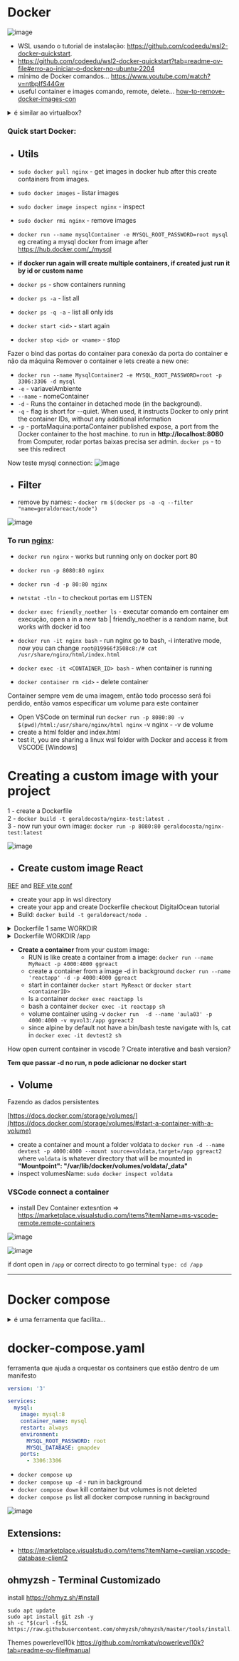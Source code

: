# Docker

![image](https://github.com/geraldotech/CheatSheets/assets/92253544/8f377a3c-0518-4c91-8e4e-0cd619df8cbd)



- WSL usando o tutorial de instalação: https://github.com/codeedu/wsl2-docker-quickstart.  
- https://github.com/codeedu/wsl2-docker-quickstart?tab=readme-ov-file#erro-ao-iniciar-o-docker-no-ubuntu-2204
- mínimo de Docker comandos... https://www.youtube.com/watch?v=ntbpIfS44Gw
- useful container e images comando, remote, delete... [how-to-remove-docker-images-con](https://www.digitalocean.com/community/tutorials/how-to-remove-docker-images-containers-and-volumes)
 
<details>
<summary>é similar ao virtualbox?</summary>


Sim, Docker e VirtualBox são ferramentas que têm alguns propósitos semelhantes, mas funcionam de maneiras um pouco diferentes.

O VirtualBox é uma tecnologia de virtualização que permite criar máquinas virtuais completas em um sistema host. Isso significa que você pode executar sistemas operacionais inteiros dentro dessas máquinas virtuais, como se fossem computadores separados dentro do seu computador real. Cada máquina virtual no VirtualBox possui seu próprio sistema operacional e recursos isolados, como memória e espaço em disco.

Por outro lado, o Docker utiliza uma tecnologia chamada de contêineres. Os contêineres são como caixas que contêm apenas o software necessário para executar um aplicativo específico. Eles compartilham o sistema operacional do host, mas são isolados uns dos outros e do sistema operacional host. Docker permite empacotar um aplicativo e todas as suas dependências em um contêiner, tornando-o portátil e consistente em diferentes ambientes de execução.

Então, enquanto o VirtualBox cria máquinas virtuais completas, o Docker cria contêineres que contêm apenas as partes necessárias do software, o que os torna mais leves e mais rápidos de serem iniciados e executados. Em resumo, enquanto ambos permitem isolar e executar aplicativos, o Docker é mais leve e voltado para a execução de aplicativos isolados, enquanto o VirtualBox é mais adequado para criar ambientes completos de sistemas operacionais virtuais.

![image](https://github.com/geraldotech/CheatSheets/assets/92253544/cea0dc67-f61a-4f19-b602-cacd672f090d)
 
</details>


### Quick start Docker:

- ## Utils
 
- `sudo docker pull nginx` - get images in docker hub after this create containers from images.
- `sudo docker images` - listar images
- `sudo docker image inspect nginx` - inspect
- `sudo docker rmi nginx` -  remove images
- `docker run --name mysqlContainer -e MYSQL_ROOT_PASSWORD=root mysql` eg creating a mysql docker from image after https://hub.docker.com/_/mysql
- **if docker run again will create multiple containers, if created just run it by id or custom name**
- `docker ps` - show containers running
- `docker ps -a` - list all
- `docker ps -q -a` - list all only ids
- `docker start <id>` - start again
- `docker stop <id> or <name>` - stop

Fazer o bind das portas do container para conexão da porta do container e não da máquina
Remover o container e lets create a new one:

- `docker run --name MysqlContainer2 -e MYSQL_ROOT_PASSWORD=root -p 3306:3306 -d mysql`
- `-e` - variavelAmbiente
- `--name` - nomeContainer
- `-d` - Runs the container in detached mode (in the background).
- `-q` - flag is short for --quiet. When used, it instructs Docker to only print the container IDs, without any additional information
- `-p` - portaMaquina:portaContainer published expose, a port from the Docker container to the host machine.  to run in **http://localhost:8080** from Computer, rodar portas baixas precisa ser admin.
`docker ps` - to see this redirect

Now teste mysql connection:
![image](https://github.com/geraldotech/CheatSheets/assets/92253544/84869adf-9d23-41be-a3b2-d416d005fb13)



- ## Filter
- remove by names: - `docker rm $(docker ps -a -q --filter "name=geraldoreact/node")`

![image](https://github.com/geraldotech/CheatSheets/assets/92253544/f7966b6f-3e62-4c6f-9331-da3f30de2edc)



### To run [nginx](https://hub.docker.com/_/nginx): 

- `docker run nginx` - works but running only on docker port 80
- `docker run -p 8080:80 nginx`
  
- `docker run -d -p 80:80 nginx`
- `netstat -tln` - to checkout portas em LISTEN
- `docker exec friendly_noether ls` - executar comando em container em execução, open a in a new tab | friendly_noether is a random name, but works with docker id too  
- `docker run -it nginx bash` - run nginx go to bash, -i interative mode, now you can change `root@19966f3508c8:/# cat /usr/share/nginx/html/index.html`
- `docker exec -it <CONTAINER_ID> bash` - when container is running
- `docker container rm <id>` - delete container

Container sempre vem de uma imagem, então todo processo será foi perdido, então vamos especificar um volume para este container

- Open VSCode on terminal run `docker run -p 8080:80 -v $(pwd)/html:/usr/share/nginx/html nginx` -v nginx - -v de volume
- create a html folder and index.html
- test it, you are sharing a linux wsl folder with Docker and access it from VSCODE [Windows]


# Creating a custom image with your project

1 - create a Dockerfile  
2 - `docker build -t geraldocosta/nginx-test:latest .`  
3 - now run your own image: `docker run -p 8080:80 geraldocosta/nginx-test:latest`  

![image](https://github.com/geraldotech/CheatSheets/assets/92253544/9a64a500-3d5d-4a87-999b-d31a02e5b58c)


- ## **Create custom image** React
[REF](https://www.digitalocean.com/community/tutorials/how-to-build-a-node-js-application-with-docker#step-1-installing-your-application-dependencies) and [REF vite conf](https://thedkpatel.medium.com/dockerizing-react-application-built-with-vite-a-simple-guide-4c41eb09defa)

  - create your app in wsl directory
  - create your app and create Dockerfile checkout DigitalOcean tutorial
  - Build:  `docker build -t geraldoreact/node .`


<details>
 
<summary>Dockerfile 1 same WORKDIR</summary>

```
FROM node:18-alpine

# como n tenho node_modules will comment it
#RUN mkdir -p /home/gmapdev/gpx/react-docker/node_modules && chown -R node:node /home/gmapdev/app

RUN mkdir -p /home/gmapdev/gpx/react-docker/node_modules  && chown -R node:node /home/gmapdev/gpx/react-docker

## create this dir and set permission
WORKDIR /home/gmapdev/gpx/react-docker

# copy all packge and .json
COPY package*.json ./


USER node

RUN npm install

COPY --chown=node:node . .

EXPOSE 4000

CMD [ "npm", "run", "dev" ]
```
 
</details>



<details>

<summary>Dockerfile WORKDIR /app </summary>

![image](https://github.com/geraldotech/CheatSheets/assets/92253544/42e04023-9e04-41eb-932a-743f29de5382)

```
FROM node:18-alpine

# Set working directory to /app
WORKDIR /app

# Create node_modules directory and set permissions
RUN mkdir -p node_modules && chown -R node:node /app

# Switch to non-root user
USER node

# Copy all files from host machine to /app directory in the Docker image
COPY . .

# Install dependencies
RUN npm install

# Copy project files
COPY --chown=node:node . .

# Expose port
EXPOSE 4000

# Run Vite development server
CMD ["npm", "run", "dev"]

```

 
</details>

 
- **Create a container** from your custom image: 
  - RUN is like create a container from a image: `docker run --name MyReact -p 4000:4000 ggreact`
  - create a container from a image -d in background `docker run --name 'reactapp' -d -p 4000:4000 ggreact`
  - start in container `docker start MyReact` or `docker start <containerID>`
  -  ls a container `docker exec reactapp ls`
  -  bash a container `docker exec -it reactapp sh`
  -  volume container using -v `docker run  -d --name 'aula03' -p 4000:4000 -v myvol3:/app ggreact2`
  - since alpine by default not have a bin/bash teste navigate with ls, cat in  `docker exec -it devtest2 sh`
 
How open current container in vscode ?
Create interative and bash version?
  
**Tem que passar -d no run, n pode adicionar no docker start**

- ## **Volume**

Fazendo as dados persistentes

[https://docs.docker.com/storage/volumes/](https://docs.docker.com/storage/volumes/#start-a-container-with-a-volume)

- create a container and mount a folder voldata to  `docker run -d --name devtest -p 4000:4000 --mount source=voldata,target=/app ggreact2` where `voldata` is whatever directory that will be mounted in **"Mountpoint": "/var/lib/docker/volumes/voldata/_data"**
- inspect volumesName: `sudo docker inspect voldata`


### VSCode connect a container

- install Dev Container extesntion => https://marketplace.visualstudio.com/items?itemName=ms-vscode-remote.remote-containers

![image](https://github.com/geraldotech/CheatSheets/assets/92253544/380a3ac3-7adf-487f-be9e-4770fbb662fb)

![image](https://github.com/geraldotech/CheatSheets/assets/92253544/b9259b41-a96a-49a1-9f17-46527424d405)

if dont open in `/app` or correct directo to go terminal `type: cd /app`



<hr>

# Docker compose 

<details>
<summary> é uma ferramenta que facilita...</summary>

a definição e execução de aplicativos Docker com vários contêineres. Em vez de criar e gerenciar manualmente vários contêineres individuais usando comandos Docker separados, o docker-compose permite definir toda a configuração do aplicativo em um arquivo YAML chamado docker-compose.yml.

Dentro do arquivo docker-compose.yml, você pode especificar os serviços que compõem seu aplicativo, como contêineres Docker, redes, volumes, variáveis de ambiente e outros detalhes de configuração. Depois de definir esse arquivo, você pode usar o comando docker-compose para iniciar, parar e gerenciar todo o aplicativo com apenas um comando.

Por exemplo, se você estiver desenvolvendo um aplicativo da web que requer um contêiner para o servidor da web (como o Apache ou o Nginx) e outro para o banco de dados (como o MySQL ou o PostgreSQL), você pode definir esses serviços no arquivo docker-compose.yml. Em seguida, você pode usar o docker-compose para iniciar e parar todos esses contêineres juntos, simplificando bastante o processo de desenvolvimento e implantação de aplicativos baseados em Docker.

- Uma dica rápida: Não precisa copiar o ID todo do container na hora de manipular ele, já cheguei fazer com apenas os dois primeiros carácteres do ID. Nesse caso eu não tinha IDs com iniciais parecidas.
 
</details>


# docker-compose.yaml

ferramenta que ajuda a orquestar os containers que estão dentro de um manifesto

```yaml
version: '3'

services:
  mysql:
    image: mysql:8
    container_name: mysql
    restart: always
    environment: 
      MYSQL_ROOT_PASSWORD: root
      MYSQL_DATABASE: gmapdev
    ports: 
      - 3306:3306
```

- `docker compose up`
- `docker compose up -d` - run in background
- `docker compose down` kill container but volumes is not deleted
- `docker compose ps` list all docker compose running in background

![image](https://github.com/geraldotech/CheatSheets/assets/92253544/fabe5e20-4041-45c9-b131-e2fa0700d382)



## Extensions:
 - https://marketplace.visualstudio.com/items?itemName=cweijan.vscode-database-client2


## ohmyzsh - Terminal Customizado 
install https://ohmyz.sh/#install

```shell
sudo apt update
sudo apt install git zsh -y
sh -c "$(curl -fsSL https://raw.githubusercontent.com/ohmyzsh/ohmyzsh/master/tools/install.sh)"
```
Themes powerlevel10k https://github.com/romkatv/powerlevel10k?tab=readme-ov-file#manual


